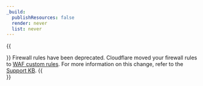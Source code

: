 ```yaml
---
_build:
  publishResources: false
  render: never
  list: never
---
```


{{<Aside type="warning" header="Deprecation notice">}}
Firewall rules have been deprecated. Cloudflare moved your firewall rules to [WAF custom rules](/waf/custom-rules/). For more information on this change, refer to the [Support KB](#).
{{</Aside>}}
